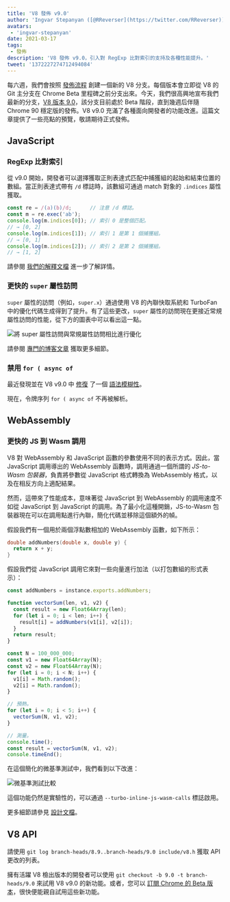 ```yaml
---
title: 'V8 發佈 v9.0'
author: 'Ingvar Stepanyan ([@RReverser](https://twitter.com/RReverser)), 內嵌展示'
avatars:
 - 'ingvar-stepanyan'
date: 2021-03-17
tags:
 - 發佈
description: 'V8 發佈 v9.0，引入對 RegExp 比對索引的支持及各種性能提升。'
tweet: '1372227274712494084'
---
```

每六週，我們會按照 [發佈流程](https://v8.dev/docs/release-process) 創建一個新的 V8 分支。每個版本會立即從 V8 的 Git 主分支在 Chrome Beta 里程碑之前分支出來。今天，我們很高興地宣布我們最新的分支，[V8 版本 9.0](https://chromium.googlesource.com/v8/v8.git/+log/branch-heads/9.0)，該分支目前處於 Beta 階段，直到幾週后伴隨 Chrome 90 穩定版的發佈。V8 v9.0 充滿了各種面向開發者的功能改進。這篇文章提供了一些亮點的預覽，敬請期待正式發佈。

<!--truncate-->
## JavaScript

### RegExp 比對索引

從 v9.0 開始，開發者可以選擇獲取正則表達式匹配中捕獲組的起始和結束位置的數組。當正則表達式帶有 `/d` 標誌時，該數組可通過 match 對象的 `.indices` 屬性獲取。

```javascript
const re = /(a)(b)/d;      // 注意 /d 標誌。
const m = re.exec('ab');
console.log(m.indices[0]); // 索引 0 是整個匹配。
// → [0, 2]
console.log(m.indices[1]); // 索引 1 是第 1 個捕獲組。
// → [0, 1]
console.log(m.indices[2]); // 索引 2 是第 2 個捕獲組。
// → [1, 2]
```

請參閱 [我們的解釋文檔](https://v8.dev/features/regexp-match-indices) 進一步了解詳情。

### 更快的 `super` 屬性訪問

`super` 屬性的訪問（例如，`super.x`）通過使用 V8 的內聯快取系統和 TurboFan 中的優化代碼生成得到了提升。有了這些更改，`super` 屬性的訪問現在更接近常規屬性訪問的性能，從下方的圖表中可以看出這一點。

![將 super 屬性訪問與常規屬性訪問相比進行優化](/_img/fast-super/super-opt.svg)

請參閱 [專門的博客文章](https://v8.dev/blog/fast-super) 獲取更多細節。

### 禁用 `for ( async of`

最近發現並在 V8 v9.0 中 [修復](https://chromium-review.googlesource.com/c/v8/v8/+/2683221) 了一個 [語法模糊性](https://github.com/tc39/ecma262/issues/2034)。

現在，令牌序列 `for ( async of` 不再被解析。

## WebAssembly

### 更快的 JS 到 Wasm 調用

V8 對 WebAssembly 和 JavaScript 函數的參數使用不同的表示方式。因此，當 JavaScript 調用導出的 WebAssembly 函數時，調用通過一個所謂的 *JS-to-Wasm 包裝器*，負責將參數從 JavaScript 格式轉換為 WebAssembly 格式，以及在相反方向上適配結果。

然而，這帶來了性能成本，意味著從 JavaScript 到 WebAssembly 的調用速度不如從 JavaScript 到 JavaScript 的調用。為了最小化這種開銷，JS-to-Wasm 包裝器現在可以在調用點進行內聯，簡化代碼並移除這個額外的幀。

假設我們有一個用於兩個浮點數相加的 WebAssembly 函數，如下所示：

```cpp
double addNumbers(double x, double y) {
  return x + y;
}
```

假設我們從 JavaScript 調用它來對一些向量進行加法（以打包數組的形式表示）：

```javascript
const addNumbers = instance.exports.addNumbers;

function vectorSum(len, v1, v2) {
  const result = new Float64Array(len);
  for (let i = 0; i < len; i++) {
    result[i] = addNumbers(v1[i], v2[i]);
  }
  return result;
}

const N = 100_000_000;
const v1 = new Float64Array(N);
const v2 = new Float64Array(N);
for (let i = 0; i < N; i++) {
  v1[i] = Math.random();
  v2[i] = Math.random();
}

// 預熱。
for (let i = 0; i < 5; i++) {
  vectorSum(N, v1, v2);
}

// 測量。
console.time();
const result = vectorSum(N, v1, v2);
console.timeEnd();
```

在這個簡化的微基準測試中，我們看到以下改進：

![微基準測試比較](/_img/v8-release-90/js-to-wasm.svg)

這個功能仍然是實驗性的，可以通過 `--turbo-inline-js-wasm-calls` 標誌啟用。

更多細節請參見 [設計文檔](https://docs.google.com/document/d/1mXxYnYN77tK-R1JOVo6tFG3jNpMzfueQN1Zp5h3r9aM/edit)。

## V8 API

請使用 `git log branch-heads/8.9..branch-heads/9.0 include/v8.h` 獲取 API 更改的列表。

擁有活躍 V8 檢出版本的開發者可以使用 `git checkout -b 9.0 -t branch-heads/9.0` 來試用 V8 v9.0 的新功能。或者，您可以 [訂閱 Chrome 的 Beta 版本](https://www.google.com/chrome/browser/beta.html)，很快便能親自試用這些新功能。
